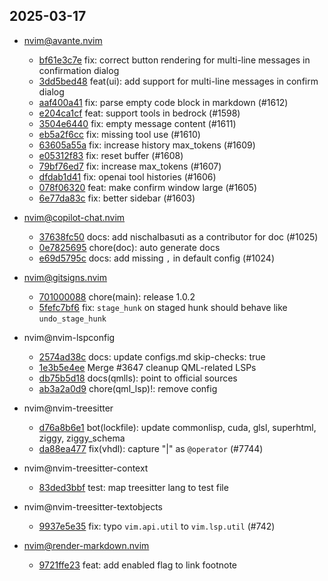 ## 2025-03-17

* nvim@avante.nvim
  - [bf61e3c7e](https://github.com/yetone/avante.nvim/commit/bf61e3c7e33ef3f19cb0115f5dcee3da9ae4e773) fix: correct button rendering for multi-line messages in confirmation dialog
  - [3dd5bed48](https://github.com/yetone/avante.nvim/commit/3dd5bed48fa315df9a2ba1d064dc5182452e8e1c) feat(ui): add support for multi-line messages in confirm dialog
  - [aaf400a41](https://github.com/yetone/avante.nvim/commit/aaf400a4111c297259212f98d88fb4187caf214b) fix: parse empty code block in markdown (#1612)
  - [e204ca1cf](https://github.com/yetone/avante.nvim/commit/e204ca1cf3bb1f44828c0ae6982833ff8457ce9e) feat: support tools in bedrock (#1598)
  - [3504e6440](https://github.com/yetone/avante.nvim/commit/3504e64407e3c7816e9b539f0f0fa181889d751a) fix: empty message content (#1611)
  - [eb5a2f6cc](https://github.com/yetone/avante.nvim/commit/eb5a2f6cca547e5a7a29121dff1cf2d730c627aa) fix: missing tool use (#1610)
  - [63605a55a](https://github.com/yetone/avante.nvim/commit/63605a55a3fa7f36bdc55b01aa4be20ec73ad801) fix: increase history max_tokens (#1609)
  - [e05312f83](https://github.com/yetone/avante.nvim/commit/e05312f83bcc90d5b65a4e1f8574bc3546cf95dd) fix: reset buffer (#1608)
  - [79bf76ed7](https://github.com/yetone/avante.nvim/commit/79bf76ed721936cd84b998c7e9332850f28aec91) fix: increase max_tokens (#1607)
  - [dfdab1d41](https://github.com/yetone/avante.nvim/commit/dfdab1d41f900ebe90f4bf709aed08d23c835f6d) fix: openai tool histories (#1606)
  - [078f06320](https://github.com/yetone/avante.nvim/commit/078f06320c148bfbc01b0ea6e7098d6571812320) feat: make confirm window large (#1605)
  - [6e77da83c](https://github.com/yetone/avante.nvim/commit/6e77da83c15578ed5d10153a6d91dfcfc1f23859) fix: better sidebar (#1603)

* nvim@copilot-chat.nvim
  - [37638fc50](https://github.com/CopilotC-Nvim/CopilotChat.nvim/commit/37638fc50b200c47db42f89a4257c2557c7f7fd7) docs: add nischalbasuti as a contributor for doc (#1025)
  - [0e7825695](https://github.com/CopilotC-Nvim/CopilotChat.nvim/commit/0e78256954913856e4855f748a16dc214fde2ae2) chore(doc): auto generate docs
  - [e69d5795c](https://github.com/CopilotC-Nvim/CopilotChat.nvim/commit/e69d5795c3bb138df3a3e558226990f6de12c0fa) docs: add missing `,` in default config (#1024)

* nvim@gitsigns.nvim
  - [701000088](https://github.com/lewis6991/gitsigns.nvim/commit/7010000889bfb6c26065e0b0f7f1e6aa9163edd9) chore(main): release 1.0.2
  - [5fefc7bf6](https://github.com/lewis6991/gitsigns.nvim/commit/5fefc7bf6966f9a1ca961ac2fca0f9d93118df18) fix: `stage_hunk` on staged hunk should behave like `undo_stage_hunk`

* nvim@nvim-lspconfig
  - [2574ad38c](https://github.com/neovim/nvim-lspconfig/commit/2574ad38c6ee4f0bef3a1ca305cd5df627a52bb3) docs: update configs.md skip-checks: true
  - [1e3b5e4ee](https://github.com/neovim/nvim-lspconfig/commit/1e3b5e4ee341304a703ba97d76d6e9187a1f775f) Merge #3647 cleanup QML-related LSPs
  - [db75b5d18](https://github.com/neovim/nvim-lspconfig/commit/db75b5d18978e06872e11505cd27d422b3b6e8d9) docs(qmlls): point to official sources
  - [ab3a2a0d9](https://github.com/neovim/nvim-lspconfig/commit/ab3a2a0d9da740bd0bc286eda2e0c85b39f7f725) chore(qml_lsp)!: remove config

* nvim@nvim-treesitter
  - [d76a8b6e1](https://github.com/nvim-treesitter/nvim-treesitter/commit/d76a8b6e1b67fd3bcffec4a5d45fd9dee4dbbee8) bot(lockfile): update commonlisp, cuda, glsl, superhtml, ziggy, ziggy_schema
  - [da88ea477](https://github.com/nvim-treesitter/nvim-treesitter/commit/da88ea477c67c7f7ebab6d1e662d0cdebfcb57f0) fix(vhdl): capture "|" as `@operator` (#7744)

* nvim@nvim-treesitter-context
  - [83ded3bbf](https://github.com/nvim-treesitter/nvim-treesitter-context/commit/83ded3bbff8bc13abc9704bf1c5e426f3ba343c4) test: map treesitter lang to test file

* nvim@nvim-treesitter-textobjects
  - [9937e5e35](https://github.com/nvim-treesitter/nvim-treesitter-textobjects/commit/9937e5e356e5b227ec56d83d0a9d0a0f6bc9cad4) fix: typo `vim.api.util` to `vim.lsp.util` (#742)

* nvim@render-markdown.nvim
  - [9721ffe23](https://github.com/MeanderingProgrammer/render-markdown.nvim/commit/9721ffe230ec90e49c49ee33b5ca44c3fc689214) feat: add enabled flag to link footnote